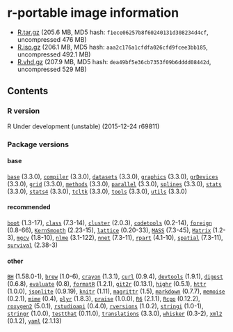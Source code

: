 
r-portable image information 
==========

- [R.tar.gz](https://rportable.blob.core.windows.net/r-portable/master/R.tar.gz) (205.6 MB, MD5 hash: `f1ece06257b8f60240131d308234d4cf`, uncompressed 476 MB)
- [R.iso.gz](https://rportable.blob.core.windows.net/r-portable/master/R.iso.gz) (206.1 MB, MD5 hash: `aaa2c176a1cfdfa026cfd9fcee3bb185`, uncompressed 492.1 MB)
- [R.vhd.gz](https://rportable.blob.core.windows.net/r-portable/master/R.vhd.gz) (207.9 MB, MD5 hash: `dea49bf5e36cb7353f09b6dddd08442d`, uncompressed 529 MB)



## Contents

### R version

R Under development (unstable) (2015-12-24 r69811)

### Package versions

####  base 
[`base`](http://cran.r-project.org/package=base) (3.3.0),
[`compiler`](http://cran.r-project.org/package=compiler) (3.3.0),
[`datasets`](http://cran.r-project.org/package=datasets) (3.3.0),
[`graphics`](http://cran.r-project.org/package=graphics) (3.3.0),
[`grDevices`](http://cran.r-project.org/package=grDevices) (3.3.0),
[`grid`](http://cran.r-project.org/package=grid) (3.3.0),
[`methods`](http://cran.r-project.org/package=methods) (3.3.0),
[`parallel`](http://cran.r-project.org/package=parallel) (3.3.0),
[`splines`](http://cran.r-project.org/package=splines) (3.3.0),
[`stats`](http://cran.r-project.org/package=stats) (3.3.0),
[`stats4`](http://cran.r-project.org/package=stats4) (3.3.0),
[`tcltk`](http://cran.r-project.org/package=tcltk) (3.3.0),
[`tools`](http://cran.r-project.org/package=tools) (3.3.0),
[`utils`](http://cran.r-project.org/package=utils) (3.3.0) 
####  recommended 
[`boot`](http://cran.r-project.org/package=boot) (1.3-17),
[`class`](http://cran.r-project.org/package=class) (7.3-14),
[`cluster`](http://cran.r-project.org/package=cluster) (2.0.3),
[`codetools`](http://cran.r-project.org/package=codetools) (0.2-14),
[`foreign`](http://cran.r-project.org/package=foreign) (0.8-66),
[`KernSmooth`](http://cran.r-project.org/package=KernSmooth) (2.23-15),
[`lattice`](http://cran.r-project.org/package=lattice) (0.20-33),
[`MASS`](http://cran.r-project.org/package=MASS) (7.3-45),
[`Matrix`](http://cran.r-project.org/package=Matrix) (1.2-3),
[`mgcv`](http://cran.r-project.org/package=mgcv) (1.8-10),
[`nlme`](http://cran.r-project.org/package=nlme) (3.1-122),
[`nnet`](http://cran.r-project.org/package=nnet) (7.3-11),
[`rpart`](http://cran.r-project.org/package=rpart) (4.1-10),
[`spatial`](http://cran.r-project.org/package=spatial) (7.3-11),
[`survival`](http://cran.r-project.org/package=survival) (2.38-3) 
####  other 
[`BH`](http://cran.r-project.org/package=BH) (1.58.0-1),
[`brew`](http://cran.r-project.org/package=brew) (1.0-6),
[`crayon`](http://cran.r-project.org/package=crayon) (1.3.1),
[`curl`](http://cran.r-project.org/package=curl) (0.9.4),
[`devtools`](http://cran.r-project.org/package=devtools) (1.9.1),
[`digest`](http://cran.r-project.org/package=digest) (0.6.8),
[`evaluate`](http://cran.r-project.org/package=evaluate) (0.8),
[`formatR`](http://cran.r-project.org/package=formatR) (1.2.1),
[`git2r`](http://cran.r-project.org/package=git2r) (0.13.1),
[`highr`](http://cran.r-project.org/package=highr) (0.5.1),
[`httr`](http://cran.r-project.org/package=httr) (1.0.0),
[`jsonlite`](http://cran.r-project.org/package=jsonlite) (0.9.19),
[`knitr`](http://cran.r-project.org/package=knitr) (1.11),
[`magrittr`](http://cran.r-project.org/package=magrittr) (1.5),
[`markdown`](http://cran.r-project.org/package=markdown) (0.7.7),
[`memoise`](http://cran.r-project.org/package=memoise) (0.2.1),
[`mime`](http://cran.r-project.org/package=mime) (0.4),
[`plyr`](http://cran.r-project.org/package=plyr) (1.8.3),
[`praise`](http://cran.r-project.org/package=praise) (1.0.0),
[`R6`](http://cran.r-project.org/package=R6) (2.1.1),
[`Rcpp`](http://cran.r-project.org/package=Rcpp) (0.12.2),
[`roxygen2`](http://cran.r-project.org/package=roxygen2) (5.0.1),
[`rstudioapi`](http://cran.r-project.org/package=rstudioapi) (0.4.0),
[`rversions`](http://cran.r-project.org/package=rversions) (1.0.2),
[`stringi`](http://cran.r-project.org/package=stringi) (1.0-1),
[`stringr`](http://cran.r-project.org/package=stringr) (1.0.0),
[`testthat`](http://cran.r-project.org/package=testthat) (0.11.0),
[`translations`](http://cran.r-project.org/package=translations) (3.3.0),
[`whisker`](http://cran.r-project.org/package=whisker) (0.3-2),
[`xml2`](http://cran.r-project.org/package=xml2) (0.1.2),
[`yaml`](http://cran.r-project.org/package=yaml) (2.1.13) 
